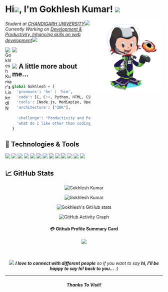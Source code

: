 <!-- - 👋 Hi, I’m @gokhlesh-kumar ...
- 👀 I’m interested in developing ...
- 🌱 I’m currently learning scripting ...
- 💞️ I love to do commits ...
- 📫 Reach me at Chandigarh University ... -->

<!---
gokhlesh-kumar/gokhlesh-kumar is a ✨ special ✨ repository because its `README.md` (this file) appears on your GitHub profile.
You can click the Preview link to take a look at your changes.
--->


<h1> Hi<img src="https://media.giphy.com/media/hvRJCLFzcasrR4ia7z/giphy.gif" height="25px">, I'm Gokhlesh Kumar! <img src="https://media.giphy.com/media/QTfX9Ejfra3ZmNxh6B/source.gif" width="50"></h1>
<img align='right' src="./git.png" width="230">
<p><em>Student at <a href="https://www.cuchd.in/">CHANDIGARH UNIVERSITY</a><img src="https://media.giphy.com/media/fYSnHlufseco8Fh93Z/giphy.gif" width="30"></br>Currently Working on <a href="#">Development & Productivity, Inhancing skills on web development</a><img src="https://media.giphy.com/media/WUlplcMpOCEmTGBtBW/giphy.gif" width="30"> 
</em></p>

<a href="https://www.linkedin.com/in/gokhlesh-kumar/">
  <img align="left" alt="Gokhlesh Kumar's LinkedIN" width="22px" src="https://raw.githubusercontent.com/peterthehan/peterthehan/master/assets/linkedin.svg" />
</a>

![](https://visitor-badge.glitch.me/badge?page_id=gokhlesh-kumar)


## <img src="https://media.giphy.com/media/VgCDAzcKvsR6OM0uWg/giphy.gif" width="50"> A little more about me...  

```python
global Gokhlesh = {
  'pronouns': 'he' | 'him',
  'code': [C, C++, Python, HTML, CSS, JavaScript, React],
  'tools': [Node.js, Mediapipe, OpenCV, Bootstrap],
  'architecture': ["IDK"],

  'challenge': "Productivity and Passion, Developing Tools to build Atomic structure"
  'what do I like other than coding?': "Reading Books, Cycling, Movie, Fun-with-friends"
}
```

## 🔧 Technologies & Tools
![](https://img.shields.io/badge/OS-Linux-informational?style=flat&logo=linux&logoColor=white&color=2bbc8a)
![](https://img.shields.io/badge/Editor-IntelliJ_IDEA-informational?style=flat&logo=intellij-idea&logoColor=white&color=2bbc8a)
![](https://img.shields.io/badge/Editor-Android_Studio-informational?style=flat&logo=android-studio&logoColor=white&color=2bbc8a)
![](https://img.shields.io/badge/Code-Python-informational?style=flat&logo=python&logoColor=white&color=2bbc8a)
![](https://img.shields.io/badge/Code-JavaScript-informational?style=flat&logo=javascript&logoColor=white&color=2bbc8a)
![](https://img.shields.io/badge/Tools-GitHub-informational?style=flat&logo=github&logoColor=white&color=2bbc8a)
![](https://img.shields.io/badge/Code-c++-informational?style=flat&logo=c&logoColor=white&color=2bbc8a)
![](https://img.shields.io/badge/Code-java-informational?style=flat&logo=java&logoColor=white&color=2bbc8a)
![](https://img.shields.io/badge/Framework-React-informational?style=flat&logo=React&logoColor=white&color=2bbc8a)
![](https://img.shields.io/badge/Framework-Django-informational?style=flat&logo=Django&logoColor=white&color=2bbc8a)
![](https://img.shields.io/badge/HTML-E34F26?&style=flat&logo=html5&logoColor=white&color=2bbc8a)
![](https://img.shields.io/badge/CSS-1572B6?&style=flat&logo=css3&logoColor=white&color=2bbc8a)
![](https://img.shields.io/badge/Sass-CC6699?&style=flat&logo=sass&logoColor=white&color=2bbc8a)

## &#x1f4c8; GitHub Stats
 <div align="center">

<p><img src="https://github-readme-stats.vercel.app/api/top-langs?username=gokhlesh-kumar&show_icons=true&locale=en&layout=compact&theme=radical" alt="Gokhlesh Kumar" /></p>

 <p><img src="https://github-readme-streak-stats.herokuapp.com/?user=gokhlesh-kumar&theme=radical" alt="Gokhlesh Kumar" /></p>


[Themes]: <> (dark, radical, merko, gruvbox, tokyonight, onedark, cobalt, synthwave, highcontrast, dracula)
  
![Gokhlesh's GitHub stats](https://github-readme-stats.vercel.app/api/?username=gokhlesh-kumar&show_icons=true&title_color=fff&icon_color=79ff97&text_color=9f9f9f&bg_color=151515)

![GitHub Activity Graph](https://activity-graph.herokuapp.com/graph?username=gokhlesh-kumar&bg_color=000000&color=4fff67&line=4fff67&point=ffffff&area=true&hide_border=true)  
#### 💳 Github Profile Summary Card
<p align="center">
  <img src="https://github-profile-summary-cards.vercel.app/api/cards/profile-details?username=gokhlesh-kumar&theme=radical"/>
</p>

<br />
<br />
<img src="https://media.giphy.com/media/xUOwGiewfQAm3tcIA8/giphy.gif" width="60"> <em><b>I love to connect with different people</b> so if you want to say <b>hi, I'll be happy to say hi! back to you...</b> :)</em>

---

#### _Thanks To Visit!_
